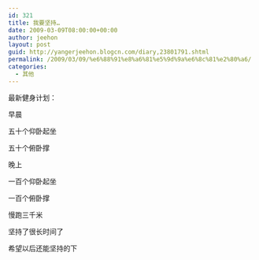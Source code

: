 ```yaml
---
id: 321
title: 我要坚持…
date: 2009-03-09T08:00:00+00:00
author: jeehon
layout: post
guid: http://yangerjeehon.blogcn.com/diary,23801791.shtml
permalink: /2009/03/09/%e6%88%91%e8%a6%81%e5%9d%9a%e6%8c%81%e2%80%a6/
categories:
  - 其他
---
```

最新健身计划：
  
早晨
  
五十个仰卧起坐
  
五十个俯卧撑
  
晚上
  
一百个仰卧起坐
  
一百个俯卧撑
  
慢跑三千米

坚持了很长时间了
  
希望以后还能坚持的下